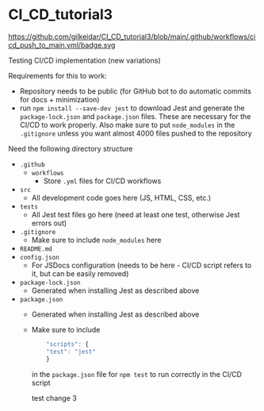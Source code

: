 # CI_CD_tutorial3
https://github.com/gilkeidar/CI_CD_tutorial3/blob/main/.github/workflows/cicd_push_to_main.yml/badge.svg

Testing CI/CD implementation (new variations)

Requirements for this to work:

* Repository needs to be public (for GitHub bot to do automatic commits for docs + minimization)
* run `npm install --save-dev jest` to download Jest and generate the `package-lock.json` and `package.json` files. These are necessary for the CI/CD to work properly. Also make sure to put `node_modules` in the `.gitignore` unless you want almost 4000 files pushed to the repository

Need the following directory structure

* `.github`
  * `workflows`
    * Store `.yml` files for CI/CD workflows
* `src`
  * All development code goes here (JS, HTML, CSS, etc.)
* `tests`
  * All Jest test files go here (need at least one test, otherwise Jest errors out)
* `.gitignore`
  * Make sure to include `node_modules` here
* `README.md`
* `config.json`
  * For JSDocs configuration (needs to be here - CI/CD script refers to it, but can be easily removed)
* `package-lock.json`
  * Generated when installing Jest as described above
* `package.json`
  * Generated when installing Jest as described above
  * Make sure to include
    ```javascript
        "scripts": {
        "test": "jest"
        }
    ```
    in the `package.json` file for `npm test` to run correctly in the CI/CD script

    test change 3